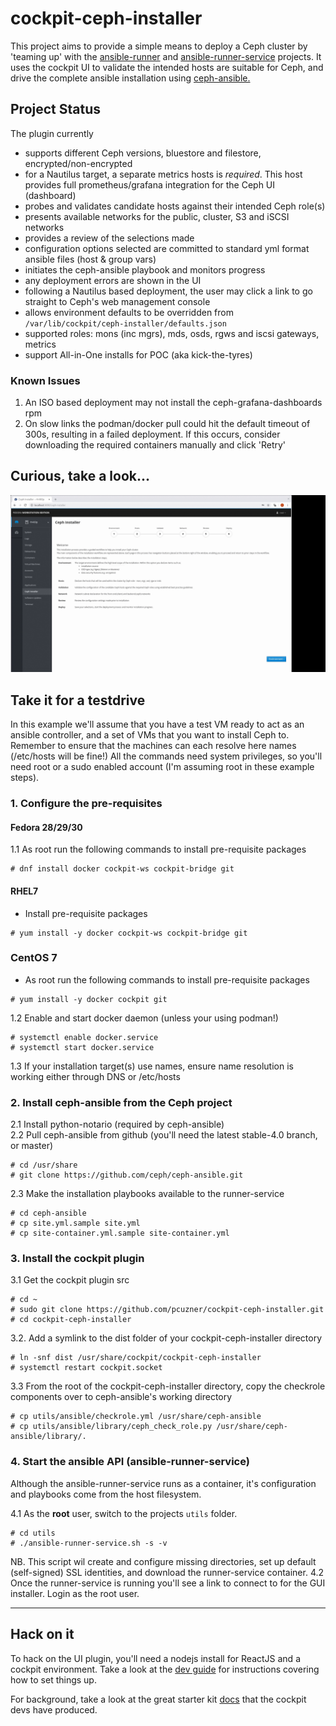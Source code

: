 # cockpit-ceph-installer
This project aims to provide a simple means to deploy a Ceph cluster by 'teaming up' with the [ansible-runner](https://github.com/ansible/ansible-runner) and [ansible-runner-service](https://github.com/ansible/ansible-runner-service) projects. It uses the cockpit UI to validate the intended hosts are suitable for Ceph, and drive the complete ansible installation using [ceph-ansible.](https://github.com/ceph/ceph-ansible)

## Project Status
The plugin currently
- supports different Ceph versions, bluestore and filestore, encrypted/non-encrypted
- for a Nautilus target, a separate metrics hosts is *required*. This host provides full prometheus/grafana integration for the Ceph UI (dashboard)
- probes and validates candidate hosts against their intended Ceph role(s)
- presents available networks for the public, cluster, S3 and iSCSI networks
- provides a review of the selections made
- configuration options selected are committed to standard yml format ansible files (host & group vars)
- initiates the ceph-ansible playbook and monitors progress
- any deployment errors are shown in the UI
- following a Nautilus based deployment, the user may click a link to go straight to Ceph's web management console
- allows environment defaults to be overridden from `/var/lib/cockpit/ceph-installer/defaults.json`
- supported roles: mons (inc mgrs), mds, osds, rgws and iscsi gateways, metrics
- support All-in-One installs for POC (aka kick-the-tyres)

### Known Issues
1. An ISO based deployment may not install the ceph-grafana-dashboards rpm
2. On slow links the podman/docker pull could hit the default timeout of 300s, resulting in a failed deployment. If this occurs, consider downloading the required containers manually and click 'Retry'  

## Curious, take a look...

[![demo](screenshots/ceph-installer-2019-04.gif)](https://youtu.be/wIw7RjHPhzs)

## Take it for a testdrive
In this example we'll assume that you have a test VM ready to act as an ansible controller, and a set of VMs that you want to install Ceph to. Remember to ensure that the machines can each resolve here names (/etc/hosts will be fine!) All the commands need system privileges, so you'll need root or a sudo enabled account (I'm assuming root in these example steps).
### 1. Configure the pre-requisites
#### **Fedora 28/29/30**
1.1 As root run the following commands to install pre-requisite packages
```
# dnf install docker cockpit-ws cockpit-bridge git 
```

#### **RHEL7**
  * Install pre-requisite packages
```
# yum install -y docker cockpit-ws cockpit-bridge git 
```

### **CentOS 7**
* As root run the following commands to install pre-requisite packages
```
# yum install -y docker cockpit git 
```

1.2 Enable and start docker daemon (unless your using podman!)
```
# systemctl enable docker.service
# systemctl start docker.service
```
1.3 If your installation target(s) use names, ensure name resolution is working either through DNS or /etc/hosts

### 2. Install ceph-ansible from the Ceph project
2.1 Install python-notario (required by ceph-ansible)  
2.2 Pull ceph-ansible from github (you'll need the latest stable-4.0 branch, or master)  
```
# cd /usr/share
# git clone https://github.com/ceph/ceph-ansible.git
```
2.3 Make the installation playbooks available to the runner-service  
```
# cd ceph-ansible
# cp site.yml.sample site.yml
# cp site-container.yml.sample site-container.yml
```  

### 3. Install the cockpit plugin
3.1 Get the cockpit plugin src  
```
# cd ~
# sudo git clone https://github.com/pcuzner/cockpit-ceph-installer.git
# cd cockpit-ceph-installer
```

3.2. Add a symlink to the dist folder of your cockpit-ceph-installer directory
```
# ln -snf dist /usr/share/cockpit/cockpit-ceph-installer
# systemctl restart cockpit.socket
```
3.3 From the root of the cockpit-ceph-installer directory, copy the checkrole components over to ceph-ansible's working directory
```
# cp utils/ansible/checkrole.yml /usr/share/ceph-ansible
# cp utils/ansible/library/ceph_check_role.py /usr/share/ceph-ansible/library/.
```
  
### 4. Start the ansible API (ansible-runner-service)
Although the ansible-runner-service runs as a container, it's configuration and playbooks come from the host filesystem.

4.1 As the **root** user, switch to the projects ``utils`` folder. 
```
# cd utils
# ./ansible-runner-service.sh -s -v
```
NB. This script wil create and configure missing directories, set up default (self-signed) SSL identities, and download the runner-service container.
4.2 Once the runner-service is running you'll see a link to connect to for the GUI installer. Login as the root user.


-----------------------------------------------------------------------------------------------------------------

## Hack on it

To hack on the UI plugin, you'll need a nodejs install for ReactJS and a cockpit environment. Take a look at the
[dev guide](DEVGUIDE.md) for instructions covering how to set things up.

For background, take a look at the great starter kit [docs](https://github.com/cockpit-project/starter-kit) that the cockpit devs have produced.
